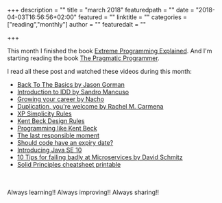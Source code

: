 +++
description = ""
title = "march 2018"
featuredpath = ""
date = "2018-04-03T16:56:56+02:00"
featured = ""
linktitle = ""
categories = ["reading","monthly"]
author = ""
featuredalt = ""

+++

This month I finished the book [Extreme Programming Explained](https://www.goodreads.com/book/show/67833.Extreme_Programming_Explained). And I'm starting reading the book [The Pragmatic Programmer](https://www.goodreads.com/book/show/4099.The_Pragmatic_Programmer).

I read all these post and watched these videos during this month:

* [Back To The Basics by Jason Gorman](http://www.codemanship.co.uk/backtobasics.pdf)
* [Introduction to IDD by Sandro Mancuso](https://codurance.com/2017/12/08/introducing-idd/)
* [Growing your career by Nacho](https://codurance.com/2018/03/07/growing-your-career/)
* [Duplication, you're welcome by Rachel M. Carmena](https://codurance.com/2018/02/27/duplication-you-are-welcome/)
* [XP Simplicity Rules](http://wiki.c2.com/?XpSimplicityRules)
* [Kent Beck Design Rules](https://martinfowler.com/bliki/BeckDesignRules.html)
* [Programming like Kent Beck](https://blog.iterate.no/2012/06/20/programming-like-kent-beck/)
* [The last responsible moment](https://blog.codinghorror.com/the-last-responsible-moment/)
* [Should code have an expiry date?](https://dev.to/pedromsantos/should-code-have-an-expiry-date-4i0p)
* [Introducing Java SE 10](https://blogs.oracle.com/java-platform-group/introducing-java-se-10)
* [10 Tips for failing badly at Microservices by David Schmitz](https://www.youtube.com/watch?feature=youtu.be&v=X0tjziAQfNQ&app=desktop)
* [Solid Principles cheatsheet printable](https://www.monterail.com/blog/solid-principles-cheatsheet-printable)

<br><br>
Always learning!! Always improving!! Always sharing!!